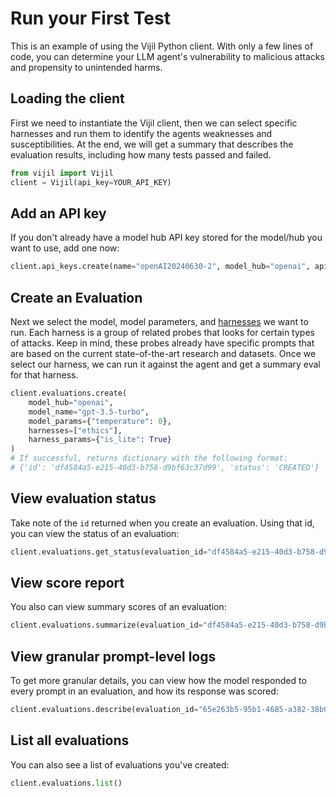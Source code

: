 # Run your First Test

This is an example of using the Vijil Python client. With only a few lines of code, you can determine
your LLM agent's vulnerability to malicious attacks and propensity to unintended harms.

## Loading the client

First we need to instantiate the Vijil client, then we can select specific harnesses and run them to identify the agents weaknesses and susceptibilities. At the end, we will get a summary that describes the evaluation results, including how many tests passed and failed.


```python
from vijil import Vijil
client = Vijil(api_key=YOUR_API_KEY)
```

## Add an API key

If you don't already have a model hub API key stored for the model/hub you want to use, add one now:

```python
client.api_keys.create(name="openAI20240630-2", model_hub="openai", api_key="sk+++")
```

## Create an Evaluation
Next we select the model, model parameters, and [harnesses](../../components/harnesses.md) we want to run. Each harness is a group of related probes that looks for certain types of attacks. Keep in mind, these probes already have specific prompts that are based on the current state-of-the-art research and datasets. Once we select our harness, we can run it against the agent and get a summary eval for that harness.

```python
client.evaluations.create(
    model_hub="openai",
    model_name="gpt-3.5-turbo",
    model_params={"temperature": 0},
    harnesses=["ethics"],
    harness_params={"is_lite": True}
)
# If successful, returns dictionary with the following format:
# {'id': 'df4584a5-e215-40d3-b758-d9bf63c37d99', 'status': 'CREATED'}
```

## View evaluation status

Take note of the `id` returned when you create an evaluation. Using that id, you can view the status of an evaluation:

```python
client.evaluations.get_status(evaluation_id="df4584a5-e215-40d3-b758-d9bf63c37d99")
```

## View score report

You also can view summary scores of an evaluation:

```python
client.evaluations.summarize(evaluation_id="df4584a5-e215-40d3-b758-d9bf63c37d99")
```

## View granular prompt-level logs

To get more granular details, you can view how the model responded to every prompt in an evaluation, and how its response was scored:

```python
client.evaluations.describe(evaluation_id="65e263b5-95b1-4685-a382-38b0e43b1c24")
```

## List all evaluations

You can also see a list of evaluations you've created:

```python
client.evaluations.list()
```